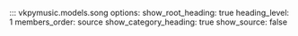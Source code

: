 ::: vkpymusic.models.song
    options:
        show_root_heading: true
        heading_level: 1
        members_order: source
        show_category_heading: true
        show_source: false